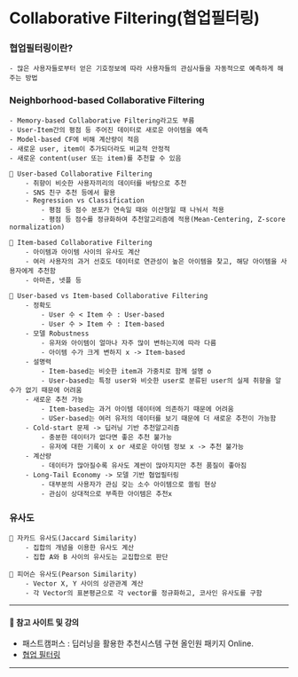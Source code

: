 # Collaborative Filtering(협업필터링)
### 협업필터링이란?
    - 많은 사용자들로부터 얻은 기호정보에 따라 사용자들의 관심사들을 자동적으로 예측하게 해주는 방법

### Neighborhood-based Collaborative Filtering
    - Memory-based Collaborative Filtering라고도 부름
    - User-Item간의 평점 등 주어진 데이터로 새로운 아이템을 예측
    - Model-based CF에 비해 계산량이 적음
    - 새로운 user, item이 추가되더라도 비교적 안정적
    - 새로운 content(user 또는 item)를 추천할 수 있음

    📌 User-based Collaborative Filtering
        - 취향이 비슷한 사용자끼리의 데이터를 바탕으로 추천
        - SNS 친구 추천 등에서 활용
        - Regression vs Classification
            - 평점 등 점수 분포가 연속일 때와 이산형일 때 나눠서 적용
            - 평점 등 점수를 정규화하여 추천알고리즘에 적용(Mean-Centering, Z-score normalization)

    📌 Item-based Collaborative Filtering
        - 아이템과 아이템 사이의 유사도 계산
        - 여러 사용자의 과거 선호도 데이터로 연관성이 높은 아이템을 찾고, 해당 아이템을 사용자에게 추천함
        - 아마존, 넷플 등

    📌 User-based vs Item-based Collaborative Filtering
        - 정확도
            - User 수 < Item 수 : User-based
            - User 수 > Item 수 : Item-based
        - 모델 Robustness
            - 유저와 아이템이 얼마나 자주 많이 변하는지에 따라 다름
            - 아이템 수가 크게 변하지 x -> Item-based
        - 설명력
            - Item-based는 비슷한 item과 가중치로 함께 설명 o
            - User-based는 특정 user와 비슷한 user로 분류된 user의 실제 취향을 알 수가 없기 때문에 어려움
        - 새로운 추천 가능
            - Item-based는 과거 아이템 데이터에 의존하기 때문에 어려움
            - USer-based는 여러 유저의 데이터를 보기 때문에 더 새로운 추천이 가능함
        - Cold-start 문제 -> 딥러닝 기반 추천알고리즘
            - 충분한 데이터가 없다면 좋은 추천 불가능
            - 유저에 대한 기록이 x or 새로운 아이템 정보 x -> 추천 불가능
        - 계산량
            - 데이터가 많아질수록 유사도 계싼이 많아지지만 추천 품질이 좋아짐
        - Long-Tail Economy -> 모델 기반 협업필터링
            - 대부분의 사용자가 관심 갖는 소수 아이템으로 쏠림 현상
            - 관심이 상대적으로 부족한 아이템은 추천x

### 유사도
    📌 자카드 유사도(Jaccard Similarity)
        - 집합의 개념을 이용한 유사도 계산
        - 집합 A와 B 사이의 유사도는 교집합으로 판단
    
    📌 피어슨 유사도(Pearson Similarity)
        - Vector X, Y 사이의 상관관계 계산
        - 각 Vector의 표본평균으로 각 vector를 정규화하고, 코사인 유사도를 구함

---------------


#### 📖 참고 사이트 및 강의
- 패스트캠퍼스 : 딥러닝을 활용한 추천시스템 구현 올인원 패키지 Online.  
- [협업 필터링](https://ko.wikipedia.org/wiki/%ED%98%91%EC%97%85_%ED%95%84%ED%84%B0%EB%A7%81)

---------------